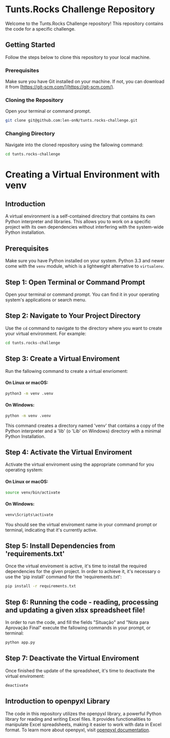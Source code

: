 # Tunts.Rocks Challenge Repository

Welcome to the Tunts.Rocks Challenge repository! This repository contains the code for a specific challenge.

## Getting Started

Follow the steps below to clone this repository to your local machine.

### Prerequisites

Make sure you have Git installed on your machine. If not, you can download it from [https://git-scm.com/](https://git-scm.com/).

### Cloning the Repository

Open your terminal or command prompt.

```bash
git clone git@github.com:len-onN/tunts.rocks-challenge.git
```

### Changing Directory

Navigate into the cloned repository using the fallowing command:

```bash
cd tunts.rocks-challenge
```

# Creating a Virtual Environment with venv

## Introduction
A virtual environment is a self-contained directory that contains its own Python interpreter and libraries. This allows you to work on a specific project with its own dependencies without interfering with the system-wide Python installation.

## Prerequisites
Make sure you have Python installed on your system. Python 3.3 and newer come with the `venv` module, which is a lightweight alternative to `virtualenv`.

## Step 1: Open Terminal or Command Prompt
Open your terminal or command prompt. You can find it in your operating system's applications or search menu.

## Step 2: Navigate to Your Project Directory
Use the `cd` command to navigate to the directory where you want to create your virtual environment. For example:

```bash
cd tunts.rocks-challenge
```

## Step 3: Create a Virtual Enviroment
Run the fallowing command to create a virtual envrioment:

#### On Linux or macOS:

```bash
python3 -m venv .venv
```
#### On Windows:

```bash
python -m venv .venv
```

This command creates a directory named 'venv' that contains a copy of the Python interpreter
and a 'lib' (o 'Lib' on Windows) directory with a minimal Python Installation.

## Step 4: Activate the Virtual Enviroment
Activate the virtual enviroment using the appropriate command for you operating system:

#### On Linux or macOS:

```bash
source venv/bin/activate
```

#### On Windows:

```bash
venv\Scripts\activate
```

You should see the virtual enviroment name in your command prompt or terminal, indicating
that it's currently active.

## Step 5: Install Dependencies from 'requirements.txt'
Once the virtual enviroment is active, it's time to install the required dependencies for the given project.
In order to achieve it, it's necessary o use the 'pip install' command for the 'requirements.txt':

```bash
pip install -r requirements.txt
```

## Step 6: Running the code - reading, processing and updating a given xlsx spreadsheet file!
In order to run the code, and fill the fields "Situação" and "Nota para Aprovação Final" execute the fallowing commands in your prompt, or terminal:

```bash
python app.py
```

## Step 7: Deactivate the Virtual Enviroment
Once finished the update of the spreadsheet, it's time to deactivate the virtual enviroment:

```bash
deactivate
```

## Introduction to openpyxl Library
The code in this repository utilizes the openpyxl library, a powerful Python library for reading and writing Excel files. It provides functionalities to manipulate Excel spreadsheets, making it easier to work with data in Excel format. To learn more about openpyxl, visit [openpyxl documentation](https://openpyxl.readthedocs.io/).
